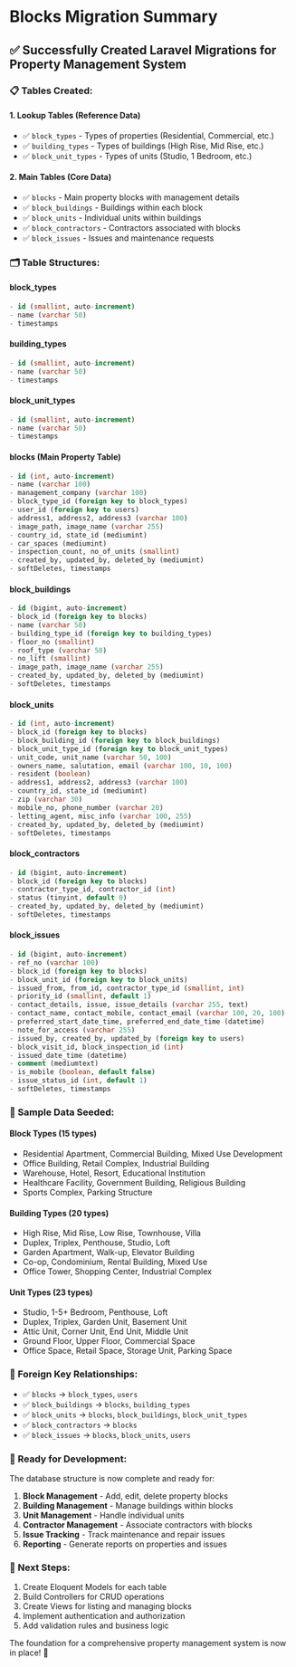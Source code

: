 # Blocks Migration Summary

## ✅ Successfully Created Laravel Migrations for Property Management System

### 📋 Tables Created:

#### 1. **Lookup Tables** (Reference Data)
- ✅ `block_types` - Types of properties (Residential, Commercial, etc.)
- ✅ `building_types` - Types of buildings (High Rise, Mid Rise, etc.)
- ✅ `block_unit_types` - Types of units (Studio, 1 Bedroom, etc.)

#### 2. **Main Tables** (Core Data)
- ✅ `blocks` - Main property blocks with management details
- ✅ `block_buildings` - Buildings within each block
- ✅ `block_units` - Individual units within buildings
- ✅ `block_contractors` - Contractors associated with blocks
- ✅ `block_issues` - Issues and maintenance requests

### 🗂️ Table Structures:

#### **block_types**
```sql
- id (smallint, auto-increment)
- name (varchar 50)
- timestamps
```

#### **building_types**
```sql
- id (smallint, auto-increment)
- name (varchar 50)
- timestamps
```

#### **block_unit_types**
```sql
- id (smallint, auto-increment)
- name (varchar 50)
- timestamps
```

#### **blocks** (Main Property Table)
```sql
- id (int, auto-increment)
- name (varchar 100)
- management_company (varchar 100)
- block_type_id (foreign key to block_types)
- user_id (foreign key to users)
- address1, address2, address3 (varchar 100)
- image_path, image_name (varchar 255)
- country_id, state_id (mediumint)
- car_spaces (mediumint)
- inspection_count, no_of_units (smallint)
- created_by, updated_by, deleted_by (mediumint)
- softDeletes, timestamps
```

#### **block_buildings**
```sql
- id (bigint, auto-increment)
- block_id (foreign key to blocks)
- name (varchar 50)
- building_type_id (foreign key to building_types)
- floor_no (smallint)
- roof_type (varchar 50)
- no_lift (smallint)
- image_path, image_name (varchar 255)
- created_by, updated_by, deleted_by (mediumint)
- softDeletes, timestamps
```

#### **block_units**
```sql
- id (int, auto-increment)
- block_id (foreign key to blocks)
- block_building_id (foreign key to block_buildings)
- block_unit_type_id (foreign key to block_unit_types)
- unit_code, unit_name (varchar 50, 100)
- owners_name, salutation, email (varchar 100, 10, 100)
- resident (boolean)
- address1, address2, address3 (varchar 100)
- country_id, state_id (mediumint)
- zip (varchar 30)
- mobile_no, phone_number (varchar 20)
- letting_agent, misc_info (varchar 100, 255)
- created_by, updated_by, deleted_by (mediumint)
- softDeletes, timestamps
```

#### **block_contractors**
```sql
- id (bigint, auto-increment)
- block_id (foreign key to blocks)
- contractor_type_id, contractor_id (int)
- status (tinyint, default 0)
- created_by, updated_by, deleted_by (mediumint)
- softDeletes, timestamps
```

#### **block_issues**
```sql
- id (bigint, auto-increment)
- ref_no (varchar 100)
- block_id (foreign key to blocks)
- block_unit_id (foreign key to block_units)
- issued_from, from_id, contractor_type_id (smallint, int)
- priority_id (smallint, default 1)
- contact_details, issue, issue_details (varchar 255, text)
- contact_name, contact_mobile, contact_email (varchar 100, 20, 100)
- preferred_start_date_time, preferred_end_date_time (datetime)
- note_for_access (varchar 255)
- issued_by, created_by, updated_by (foreign key to users)
- block_visit_id, block_inspection_id (int)
- issued_date_time (datetime)
- comment (mediumtext)
- is_mobile (boolean, default false)
- issue_status_id (int, default 1)
- softDeletes, timestamps
```

### 🌱 Sample Data Seeded:

#### **Block Types** (15 types)
- Residential Apartment, Commercial Building, Mixed Use Development
- Office Building, Retail Complex, Industrial Building
- Warehouse, Hotel, Resort, Educational Institution
- Healthcare Facility, Government Building, Religious Building
- Sports Complex, Parking Structure

#### **Building Types** (20 types)
- High Rise, Mid Rise, Low Rise, Townhouse, Villa
- Duplex, Triplex, Penthouse, Studio, Loft
- Garden Apartment, Walk-up, Elevator Building
- Co-op, Condominium, Rental Building, Mixed Use
- Office Tower, Shopping Center, Industrial Complex

#### **Unit Types** (23 types)
- Studio, 1-5+ Bedroom, Penthouse, Loft
- Duplex, Triplex, Garden Unit, Basement Unit
- Attic Unit, Corner Unit, End Unit, Middle Unit
- Ground Floor, Upper Floor, Commercial Space
- Office Space, Retail Space, Storage Unit, Parking Space

### 🔗 Foreign Key Relationships:
- ✅ `blocks` → `block_types`, `users`
- ✅ `block_buildings` → `blocks`, `building_types`
- ✅ `block_units` → `blocks`, `block_buildings`, `block_unit_types`
- ✅ `block_contractors` → `blocks`
- ✅ `block_issues` → `blocks`, `block_units`, `users`

### 🚀 Ready for Development:
The database structure is now complete and ready for:
1. **Block Management** - Add, edit, delete property blocks
2. **Building Management** - Manage buildings within blocks
3. **Unit Management** - Handle individual units
4. **Contractor Management** - Associate contractors with blocks
5. **Issue Tracking** - Track maintenance and repair issues
6. **Reporting** - Generate reports on properties and issues

### 📝 Next Steps:
1. Create Eloquent Models for each table
2. Build Controllers for CRUD operations
3. Create Views for listing and managing blocks
4. Implement authentication and authorization
5. Add validation rules and business logic

The foundation for a comprehensive property management system is now in place! 🎉
